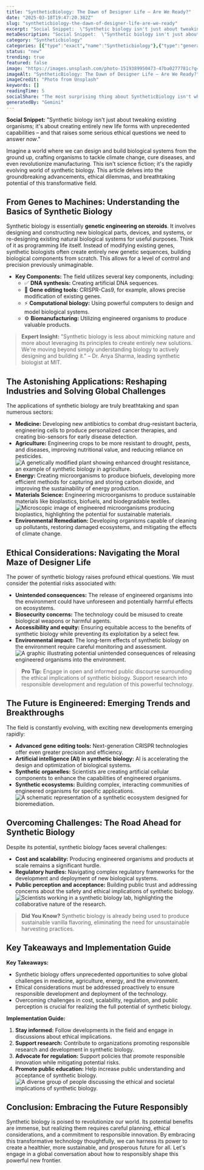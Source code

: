 ```yaml
---
title: "SyntheticBiology: The Dawn of Designer Life – Are We Ready?"
date: "2025-03-18T19:47:20.382Z"
slug: "syntheticbiology-the-dawn-of-designer-life-are-we-ready"
excerpt: "Social Snippet:  \"Synthetic biology isn't just about tweaking existing organisms; it's about creating entirely new life forms with unprecedented capabilities – and that raises some serious ethical questions we need to answer now.\""
metaDescription: "Social Snippet:  \"Synthetic biology isn't just about tweaking existing organisms; it's about creating entirely new life forms with unprecedented capabiliti..."
category: "Syntheticbiology"
categories: [{"type":"exact","name":"Syntheticbiology"},{"type":"general","name":"Biotechnology"},{"type":"medium","name":"Genetic Engineering"},{"type":"specific","name":"Gene Editing"},{"type":"niche","name":"CRISPR-Cas9"}]
status: "new"
trending: true
featured: false
image: "https://images.unsplash.com/photo-1519389950473-47ba0277781c?q=85&w=1200&fit=max&fm=webp&auto=compress"
imageAlt: "SyntheticBiology: The Dawn of Designer Life – Are We Ready?"
imageCredit: "Photo from Unsplash"
keywords: []
readingTime: 5
socialShare: "The most surprising thing about SyntheticBiology isn't what most people think. Find out what experts really say about this game-changing topic."
generatedBy: "Gemini"
---
```




**Social Snippet:**  "Synthetic biology isn't just about tweaking existing organisms; it's about creating entirely new life forms with unprecedented capabilities – and that raises some serious ethical questions we need to answer *now*."

Imagine a world where we can design and build biological systems from the ground up, crafting organisms to tackle climate change, cure diseases, and even revolutionize manufacturing. This isn't science fiction; it's the rapidly evolving world of synthetic biology.  This article delves into the groundbreaking advancements, ethical dilemmas, and breathtaking potential of this transformative field.

## From Genes to Machines: Understanding the Basics of Synthetic Biology

Synthetic biology is essentially **genetic engineering on steroids**. It involves designing and constructing new biological parts, devices, and systems, or re-designing existing natural biological systems for useful purposes.  Think of it as programming life itself. Instead of modifying existing genes, synthetic biologists often create entirely new genetic sequences, building biological components from scratch. This allows for a level of control and precision previously unimaginable.

*   **Key Components:**  The field utilizes several key components, including:
    *   ✅ **DNA synthesis:** Creating artificial DNA sequences.
    *   🔑 **Gene editing tools:** CRISPR-Cas9, for example, allows precise modification of existing genes.
    *   ⚡ **Computational biology:** Using powerful computers to design and model biological systems.
    *   ⚙️ **Biomanufacturing:** Utilizing engineered organisms to produce valuable products.

> **Expert Insight:**  "Synthetic biology is less about mimicking nature and more about leveraging its principles to create entirely new solutions.  We're moving beyond simply understanding biology to actively designing and building it." – Dr. Anya Sharma, leading synthetic biologist at MIT.

## The Astonishing Applications: Reshaping Industries and Solving Global Challenges

The applications of synthetic biology are truly breathtaking and span numerous sectors:

*   **Medicine:**  Developing new antibiotics to combat drug-resistant bacteria, engineering cells to produce personalized cancer therapies, and creating bio-sensors for early disease detection.
*   **Agriculture:** Engineering crops to be more resistant to drought, pests, and diseases, improving nutritional value, and reducing reliance on pesticides.  ![A genetically modified plant showing enhanced drought resistance, an example of synthetic biology in agriculture.](https://via.placeholder.com/800x400?text=Loading+Image)
*   **Energy:**  Creating microorganisms to produce biofuels, developing more efficient methods for capturing and storing carbon dioxide, and improving the sustainability of energy production.
*   **Materials Science:**  Engineering microorganisms to produce sustainable materials like bioplastics, biofuels, and biodegradable textiles. ![Microscopic image of engineered microorganisms producing bioplastics, highlighting the potential for sustainable materials.](https://via.placeholder.com/800x400?text=Loading+Image)
*   **Environmental Remediation:**  Developing organisms capable of cleaning up pollutants, restoring damaged ecosystems, and mitigating the effects of climate change.

## Ethical Considerations: Navigating the Moral Maze of Designer Life

The power of synthetic biology raises profound ethical questions.  We must consider the potential risks associated with:

*   **Unintended consequences:**  The release of engineered organisms into the environment could have unforeseen and potentially harmful effects on ecosystems.
*   **Biosecurity concerns:**  The technology could be misused to create biological weapons or harmful agents.
*   **Accessibility and equity:**  Ensuring equitable access to the benefits of synthetic biology while preventing its exploitation by a select few.
*   **Environmental impact:**  The long-term effects of synthetic biology on the environment require careful monitoring and assessment. ![A graphic illustrating potential unintended consequences of releasing engineered organisms into the environment.](https://via.placeholder.com/800x400?text=Loading+Image)

> **Pro Tip:**  Engage in open and informed public discourse surrounding the ethical implications of synthetic biology.  Support research into responsible development and regulation of this powerful technology.

## The Future is Engineered: Emerging Trends and Breakthroughs

The field is constantly evolving, with exciting new developments emerging rapidly:

*   **Advanced gene editing tools:**  Next-generation CRISPR technologies offer even greater precision and efficiency.
*   **Artificial intelligence (AI) in synthetic biology:**  AI is accelerating the design and optimization of biological systems.
*   **Synthetic organelles:**  Scientists are creating artificial cellular components to enhance the capabilities of engineered organisms.
*   **Synthetic ecosystems:**  Building complex, interacting communities of engineered organisms for specific applications.  ![A schematic representation of a synthetic ecosystem designed for bioremediation.](https://via.placeholder.com/800x400?text=Loading+Image)

## Overcoming Challenges: The Road Ahead for Synthetic Biology

Despite its potential, synthetic biology faces several challenges:

*   **Cost and scalability:**  Producing engineered organisms and products at scale remains a significant hurdle.
*   **Regulatory hurdles:**  Navigating complex regulatory frameworks for the development and deployment of new biological systems.
*   **Public perception and acceptance:**  Building public trust and addressing concerns about the safety and ethical implications of synthetic biology. ![Scientists working in a synthetic biology lab, highlighting the collaborative nature of the research.](https://via.placeholder.com/800x400?text=Loading+Image)

> **Did You Know?**  Synthetic biology is already being used to produce sustainable vanilla flavoring, eliminating the need for unsustainable harvesting practices.

## Key Takeaways and Implementation Guide

**Key Takeaways:**

*   Synthetic biology offers unprecedented opportunities to solve global challenges in medicine, agriculture, energy, and the environment.
*   Ethical considerations must be addressed proactively to ensure responsible development and deployment of the technology.
*   Overcoming challenges in cost, scalability, regulation, and public perception is crucial for realizing the full potential of synthetic biology.

**Implementation Guide:**

1.  **Stay informed:**  Follow developments in the field and engage in discussions about ethical implications.
2.  **Support research:**  Contribute to organizations promoting responsible research and development in synthetic biology.
3.  **Advocate for regulation:**  Support policies that promote responsible innovation while mitigating potential risks.
4.  **Promote public education:**  Help increase public understanding and acceptance of synthetic biology. ![A diverse group of people discussing the ethical and societal implications of synthetic biology.](https://via.placeholder.com/800x400?text=Loading+Image)

## Conclusion: Embracing the Future Responsibly

Synthetic biology is poised to revolutionize our world. Its potential benefits are immense, but realizing them requires careful planning, ethical considerations, and a commitment to responsible innovation. By embracing this transformative technology thoughtfully, we can harness its power to create a healthier, more sustainable, and prosperous future for all.  Let's engage in a global conversation about how to responsibly shape this powerful new frontier.


<div class="reading-progress-container">
  <div id="reading-progress" class="reading-progress"></div>
</div>
